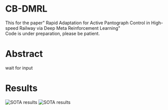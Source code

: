 # CB-DMRL
This for the paper" Rapid Adaptation for Active Pantograph Control in High-speed Railway via Deep Meta Reinforcement Learning"\
Code is under preparation, please be patient.

# Abstract
wait for input

# Results
![SOTA results](result/statistics_hou_1.png "results on Jing-jin railway line parameters")
![SOTA results](result/statistics_qian_1.png "results on Jing-jin railway line parameters")
